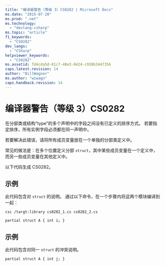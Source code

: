 ```yaml
---
title: "编译器警告（等级 3）CS0282 | Microsoft Docs"
ms.date: "2015-07-20"
ms.prod: ".net"
ms.technology: 
  - "devlang-csharp"
ms.topic: "article"
f1_keywords: 
  - "CS0282"
dev_langs: 
  - "CSharp"
helpviewer_keywords: 
  - "CS0282"
ms.assetid: fd4cda5d-81c7-40e3-8424-c938b3447356
caps.latest.revision: 14
author: "BillWagner"
ms.author: "wiwagn"
caps.handback.revision: 14
---
```

# 编译器警告（等级 3）CS0282
在分部类或结构“type”的多个声明中的字段之间没有已定义的排序方式。 若要指定排序，所有实例字段必须都在同一声明中。  
  
 若要解决此错误，请将所有成员变量放在一个单独的分部类定义中。  
  
 常见的做法是：在多个位置定义分部 `struct`，其中某些成员变量在一个定义中，而另一些成员变量在其他定义中。  
  
 以下代码生成 CS0282。  
  
## 示例  
 此代码包含对 `struct` 的说明。 通过以下命令，在一个步骤内将这两个模块编译到一起：  
  
 `csc /targt:library cs0282_1.cs cs0282_2.cs`  
  
```  
partial struct A { int i; }  
```  
  
## 示例  
 此代码包含对同一 `struct` 的冲突说明。  
  
```  
partial struct A { int j; }  
```